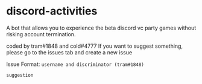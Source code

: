 # discord-activities
A bot that allows you to experience the beta discord vc party games without risking account termination.

coded by tram#1848 and cold#4777
If you want to suggest something, please go to the issues tab and create a new issue

Issue Format:
```username and discriminator (tram#1848)```

```suggestion```
